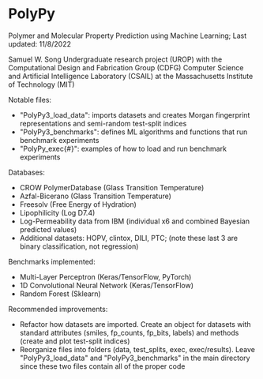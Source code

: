 # PolyPy
Polymer and Molecular Property Prediction using Machine Learning;
Last updated: 11/8/2022

Samuel W. Song
Undergraduate research project (UROP) with the Computational Design and Fabrication Group (CDFG)
Computer Science and Artificial Intelligence Laboratory (CSAIL) at the Massachusetts Institute of Technology (MIT) 

Notable files:
- "PolyPy3_load_data": imports datasets and creates Morgan fingerprint representations and semi-random test-split indices
- "PolyPy3_benchmarks": defines ML algorithms and functions that run benchmark experiments
- "PolyPy_exec{#}": examples of how to load and run benchmark experiments

Databases:
- CROW PolymerDatabase (Glass Transition Temperature)
- Azfal-Bicerano (Glass Transition Temperature)
- Freesolv (Free Energy of Hydration)
- Lipophilicity (Log D7.4)
- Log-Permeability data from IBM (individual x6 and combined Bayesian predicted values)
- Additional datasets: HOPV, clintox, DILI, PTC; (note these last 3 are binary classification, not regression) 

Benchmarks implemented:
- Multi-Layer Perceptron (Keras/TensorFlow, PyTorch)
- 1D Convolutional Neural Network (Keras/TensorFlow)
- Random Forest (Sklearn)

Recommended improvements:
- Refactor how datasets are imported. Create an object for datasets with standard attributes (smiles, fp_counts, fp_bits, labels) and methods (create and plot test-split indices)
- Reorganize files into folders (data, test_splits, exec, exec/results). Leave "PolyPy3_load_data" and "PolyPy3_benchmarks" in the main directory since these two files contain all of the proper code
